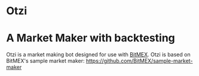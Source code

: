 # Otzi
# A Market Maker with backtesting

Otzi is a market making bot designed for use with [BitMEX](https://www.bitmex.com). Otzi is based on BitMEX's sample market maker: https://github.com/BitMEX/sample-market-maker

